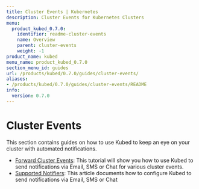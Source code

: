```yaml
---
title: Cluster Events | Kubernetes
description: Cluster Events for Kubernetes Clusters
menu:
  product_kubed_0.7.0:
    identifier: readme-cluster-events
    name: Overview
    parent: cluster-events
    weight: -1
product_name: kubed
menu_name: product_kubed_0.7.0
section_menu_id: guides
url: /products/kubed/0.7.0/guides/cluster-events/
aliases:
- /products/kubed/0.7.0/guides/cluster-events/README
info:
  version: 0.7.0
---
```


# Cluster Events

This section contains guides on how to use Kubed to keep an eye on your cluster with automated notifications.

- [Forward Cluster Events](/products/kubed/0.7.0/guides/cluster-events/event-forwarder): This tutorial will show you how to use Kubed to send notifications via Email, SMS or Chat for various cluster events.
- [Supported Notifiers](/products/kubed/0.7.0/guides/cluster-events/notifiers): This article documents how to configure Kubed to send notifications via Email, SMS or Chat

